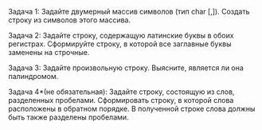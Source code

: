 Задача 1: Задайте двумерный массив символов (тип char [,]). Создать строку из символов этого массива.

Задача 2: Задайте строку, содержащую латинские буквы в обоих регистрах. Сформируйте строку, в которой все заглавные буквы заменены на строчные.

Задача 3: Задайте произвольную строку. Выясните, является ли она палиндромом.

Задача 4*(не обязательная): Задайте строку, состоящую из слов, разделенных пробелами. Сформировать строку, в которой слова расположены в обратном порядке. В полученной строке слова должны быть также разделены пробелами.
